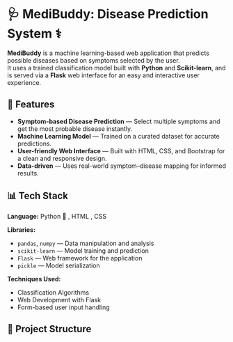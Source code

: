 # 🩺 MediBuddy: Disease Prediction System ⚕️

**MediBuddy** is a machine learning-based web application that predicts possible diseases based on symptoms selected by the user.  
It uses a trained classification model built with **Python** and **Scikit-learn**, and is served via a **Flask** web interface for an easy and interactive user experience.

## 🚀 Features

- **Symptom-based Disease Prediction** — Select multiple symptoms and get the most probable disease instantly.
- **Machine Learning Model** — Trained on a curated dataset for accurate predictions.
- **User-friendly Web Interface** — Built with HTML, CSS, and Bootstrap for a clean and responsive design.
- **Data-driven** — Uses real-world symptom–disease mapping for informed results.

## 📊 Tech Stack

**Language:** Python 🐍 , HTML , CSS 

**Libraries:**
- `pandas`, `numpy` — Data manipulation and analysis
- `scikit-learn` — Model training and prediction
- `Flask` — Web framework for the application
- `pickle` — Model serialization

**Techniques Used:**
- Classification Algorithms
- Web Development with Flask
- Form-based user input handling

## 🧾 Project Structure

